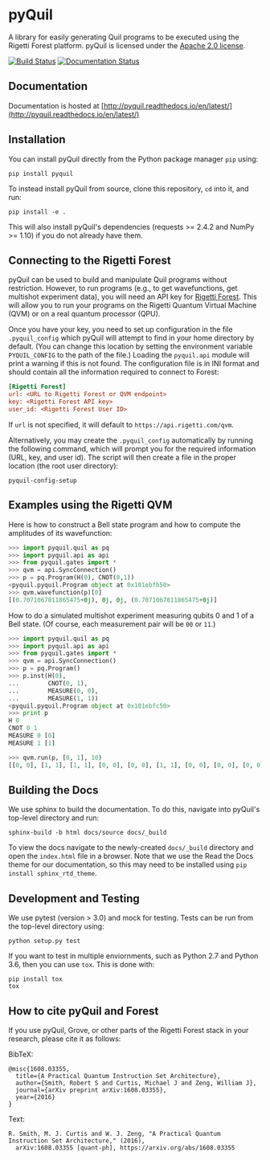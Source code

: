 # pyQuil

A library for easily generating Quil programs to be executed using the Rigetti Forest platform.
pyQuil is licensed under the [Apache 2.0 license](https://github.com/rigetticomputing/pyQuil/blob/master/LICENSE).

[![Build Status](https://semaphoreci.com/api/v1/rigetti/pyquil/branches/master/badge.svg)](https://semaphoreci.com/rigetti/pyquil)
[![Documentation Status](https://readthedocs.org/projects/pyquil/badge/?version=latest)](http://pyquil.readthedocs.io/en/latest/?badge=latest)

## Documentation

Documentation is hosted at [http://pyquil.readthedocs.io/en/latest/](http://pyquil.readthedocs.io/en/latest/)

## Installation

You can install pyQuil directly from the Python package manager `pip` using:
```
pip install pyquil
```

To instead install pyQuil from source, clone this repository, `cd` into it, and run:
```
pip install -e .
```

This will also install pyQuil's dependencies (requests >= 2.4.2 and NumPy >= 1.10)
if you do not already have them.

## Connecting to the Rigetti Forest

pyQuil can be used to build and manipulate Quil programs without restriction. However, to run
programs (e.g., to get wavefunctions, get multishot experiment data), you will need an API key
for [Rigetti Forest](http://forest.rigetti.com). This will allow you to run your programs on the
Rigetti Quantum Virtual Machine (QVM) or on a real quantum processor (QPU).

Once you have your key, you need to set up configuration in the file `.pyquil_config` which
pyQuil will attempt to find in your home directory by default. (You can change this location by setting the
environment variable `PYQUIL_CONFIG` to the path of the file.) Loading the `pyquil.api` module
will print a warning if this is not found. The configuration file is in INI format and should
contain all the information required to connect to Forest:

```ini
[Rigetti Forest]
url: <URL to Rigetti Forest or QVM endpoint>
key: <Rigetti Forest API key>
user_id: <Rigetti Forest User ID>
```

If `url` is not specified, it will default to `https://api.rigetti.com/qvm`.

Alternatively, you may create the `.pyquil_config` automatically by running the following command,
which will prompt you for the required information (URL, key, and user id). The script will then create
a file in the proper location (the root user directory):

```
pyquil-config-setup
```

## Examples using the Rigetti QVM

Here is how to construct a Bell state program and how to compute the amplitudes of its wavefunction:

```python
>>> import pyquil.quil as pq
>>> import pyquil.api as api
>>> from pyquil.gates import *
>>> qvm = api.SyncConnection()
>>> p = pq.Program(H(0), CNOT(0,1))
<pyquil.pyquil.Program object at 0x101ebfb50>
>>> qvm.wavefunction(p)[0]
[(0.7071067811865475+0j), 0j, 0j, (0.7071067811865475+0j)]
```

How to do a simulated multishot experiment measuring qubits 0 and 1 of a Bell state. (Of course,
each measurement pair will be `00` or `11`.)

```python
>>> import pyquil.quil as pq
>>> import pyquil.api as api
>>> from pyquil.gates import *
>>> qvm = api.SyncConnection()
>>> p = pq.Program()
>>> p.inst(H(0),
...        CNOT(0, 1),
...        MEASURE(0, 0),
...        MEASURE(1, 1))
<pyquil.pyquil.Program object at 0x101ebfc50>
>>> print p
H 0
CNOT 0 1
MEASURE 0 [0]
MEASURE 1 [1]

>>> qvm.run(p, [0, 1], 10)
[[0, 0], [1, 1], [1, 1], [0, 0], [0, 0], [1, 1], [0, 0], [0, 0], [0, 0], [0, 0]]
```

## Building the Docs

We use sphinx to build the documentation. To do this, navigate into pyQuil's top-level directory and run:

```
sphinx-build -b html docs/source docs/_build
```
To view the docs navigate to the newly-created `docs/_build` directory and open
the `index.html` file in a browser. Note that we use the Read the Docs theme for
our documentation, so this may need to be installed using `pip install sphinx_rtd_theme`.

## Development and Testing

We use pytest (version > 3.0) and mock for testing. Tests can be run from the top-level directory using:
```
python setup.py test
```
If you want to test in multiple enviornments, such as Python 2.7 and Python 3.6, then you can use `tox`. This is done with:
```
pip install tox
tox
```

## How to cite pyQuil and Forest

If you use pyQuil, Grove, or other parts of the Rigetti Forest stack in your research, please cite it as follows:

BibTeX:
```
@misc{1608.03355,
  title={A Practical Quantum Instruction Set Architecture},
  author={Smith, Robert S and Curtis, Michael J and Zeng, William J},
  journal={arXiv preprint arXiv:1608.03355},
  year={2016}
}
```

Text:
```
R. Smith, M. J. Curtis and W. J. Zeng, "A Practical Quantum Instruction Set Architecture," (2016), 
  arXiv:1608.03355 [quant-ph], https://arxiv.org/abs/1608.03355
```
